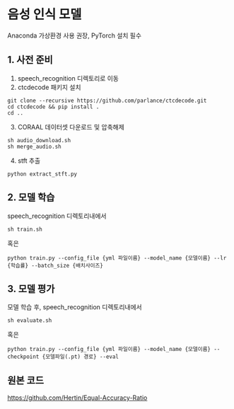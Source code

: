 # 음성 인식 모델

Anaconda 가상환경 사용 권장, PyTorch 설치 필수

## 1. 사전 준비
1. speech_recognition 디렉토리로 이동 <br/>
2. ctcdecode 패키지 설치
```
git clone --recursive https://github.com/parlance/ctcdecode.git
cd ctcdecode && pip install .
cd ..
```
3. CORAAL 데이터셋 다운로드 및 압축해제
```
sh audio_download.sh 
sh merge_audio.sh
```
4. stft 추출
```
python extract_stft.py
```

## 2. 모델 학습
speech_recognition 디렉토리내에서
```
sh train.sh
```
혹은
```
python train.py --config_file {yml 파일이름} --model_name {모델이름} --lr {학습률} --batch_size {배치사이즈}
```

## 3. 모델 평가
모델 학습 후, speech_recognition 디렉토리내에서
```
sh evaluate.sh
```
혹은
```
python train.py --config_file {yml 파일이름} --model_name {모델이름} --checkpoint {모델파일(.pt) 경로} --eval
```

## 원본 코드
https://github.com/Hertin/Equal-Accuracy-Ratio
